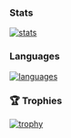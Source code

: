 ### Stats

[![stats](https://github-readme-stats.vercel.app/api?username=erkantaylan&count_private=true&show_icons=true&theme=blueberry)](https://github.com/erkantaylan)

### Languages

[![languages](https://github-readme-stats.vercel.app/api/top-langs/?username=erkantaylan&layout=compact&langs_count=10&hide=html,smarty,javascript&show_icons=true&theme=blueberry)](https://github.com/erkantaylan)


### 🏆 Trophies

[![trophy](https://github-profile-trophy.vercel.app/?username=erkantaylan&theme=onedark)](https://github.com/erkantaylan/)
